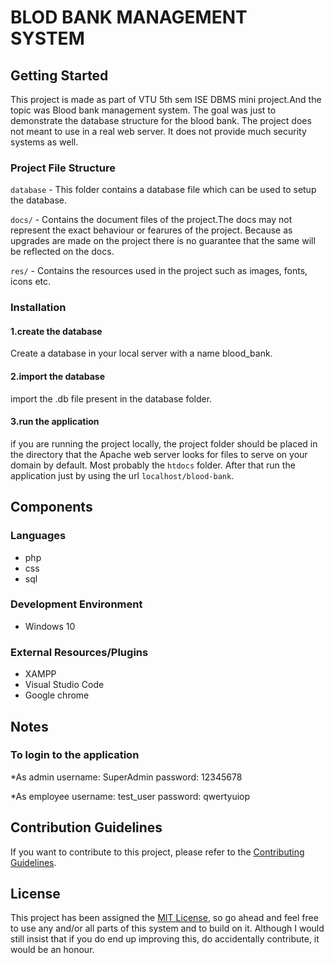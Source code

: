 # BLOD BANK MANAGEMENT SYSTEM

## Getting Started
This project is made as part of VTU 5th sem ISE DBMS mini project.And the topic was Blood bank management system. The goal was just to demonstrate the database structure for the blood bank. The project does not meant to use in a real web server. It does not provide much security systems as well. 


### Project File Structure

`database` -  This folder contains a database file which can be used to setup the database.

`docs/` - Contains the document files of the project.The docs may not represent the exact behaviour or fearures of the project. Because as upgrades are made on the project there is no guarantee that the same will be reflected on the docs.

`res/` - Contains the resources used in the project such as images, fonts, icons etc.

### Installation

#### 1.create the database
Create a database in your local server with a name blood_bank.

#### 2.import the database 
import the .db file present in the database folder.

#### 3.run the application
if you are running the project locally, the project folder should be placed in the directory that the Apache web server looks for files to serve on your domain by default. Most probably the `htdocs` folder. After that run the application just by using the url `localhost/blood-bank`.

## Components

### Languages

- php
- css
- sql

### Development Environment

- Windows 10

### External Resources/Plugins

- XAMPP
- Visual Studio Code
- Google chrome

## Notes

### To login to the application
*As admin
    username:   SuperAdmin
    password:   12345678
  
*As employee
    username:   test_user
    password:   qwertyuiop
  

## Contribution Guidelines

If you want to contribute to this project, please refer to the [Contributing Guidelines](CONTRIBUTING.MD).

## License

This project has been assigned the [MIT License](LICENSE), so go ahead and feel free to use any and/or all parts of this system and to build on it. Although I would still insist that if you do end up improving this, do accidentally contribute, it would be an honour.

